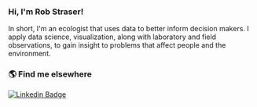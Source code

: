### Hi, I'm Rob Straser!

In short, I'm an ecologist that uses data to better inform decision makers. I apply data science, visualization, along with laboratory and field observations, to gain insight to problems that affect people and the environment.


### 🌎 Find me elsewhere

[![Linkedin Badge](https://img.shields.io/badge/-LinkedIn-blue?style=flat-square&logo=Linkedin&logoColor=white&link=https://www.linkedin.com/in/robstraser/)](https://www.linkedin.com/in/robstraser/) 



